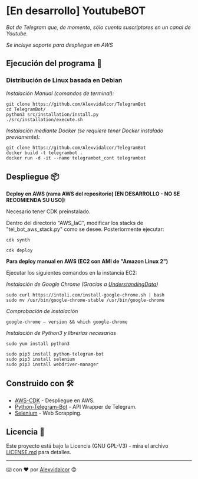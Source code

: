 
# [En desarrollo] YoutubeBOT

_Bot de Telegram que, de momento, sólo cuenta suscriptores en un canal de Youtube._

_Se incluye soporte para despliegue en AWS_


## Ejecución del programa 🚀

### Distribución de Linux basada en Debian 

_Instalación Manual (comandos de terminal):_

```
git clone https://github.com/Alexvidalcor/TelegramBot
cd TelegramBot/
python3 src/installation/install.py
./src/installation/execute.sh
```

_Instalación mediante Docker (se requiere tener Docker instalado previamente):_
```
git clone https://github.com/Alexvidalcor/TelegramBot
docker build -t telegrambot . 
docker run -d -it --name telegrambot_cont telegrambot
```


## Despliegue 📦

**Deploy en AWS (rama AWS del repositorio) [EN DESARROLLO - NO SE RECOMIENDA SU USO]:**

Necesario tener CDK preinstalado.

Dentro del directorio "AWS_IaC", modificar los stacks de "tel_bot_aws_stack.py" como se desee. Posteriormente ejecutar:

```
cdk synth

cdk deploy
```

**Para deploy manual en AWS (EC2 con AMI de "Amazon Linux 2")**

Ejecutar los siguientes comandos en la instancia EC2:

_Instalación de Google Chrome (Gracias a [UnderstandingData](https://understandingdata.com/install-google-chrome-selenium-ec2-aws/))_

```
sudo curl https://intoli.com/install-google-chrome.sh | bash
sudo mv /usr/bin/google-chrome-stable /usr/bin/google-chrome
```

_Comprobación de instalación_

```
google-chrome – version && which google-chrome
```

_Instalación de Python3 y librerías necesarias_

```
sudo yum install python3

sudo pip3 install python-telegram-bot
sudo pip3 install selenium
sudo pip3 install webdriver-manager
```


## Construido con 🛠️

* [AWS-CDK](https://aws.amazon.com/es/cdk/) - Despliegue en AWS.
* [Python-Telegram-Bot](https://python-telegram-bot.org) - API Wrapper de Telegram.
* [Selenium](https://www.selenium.dev/) - Web Scrapping.


## Licencia 📄

Este proyecto está bajo la Licencia (GNU GPL-V3) - mira el archivo [LICENSE.md](LICENSE.md) para detalles.


---
⌨️ con ❤️ por [Alexvidalcor](https://github.com/Alexvidalcor) 😊
